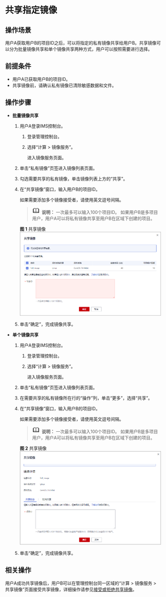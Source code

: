 # 共享指定镜像<a name="ims_01_0306"></a>

## 操作场景<a name="section27032575201440"></a>

用户A获取用户B的项目ID之后，可以将指定的私有镜像共享给用户B。共享镜像可以分为批量镜像共享和单个镜像共享两种方式，用户可以按照需要进行选择。

## 前提条件<a name="section56869623201616"></a>

-   用户A已获取用户B的项目ID。
-   共享镜像前，请确认私有镜像已清除敏感数据和文件。

## 操作步骤<a name="section19552200201629"></a>

-   **批量镜像共享**
    1.  用户A登录IMS控制台。
        1.  登录管理控制台。
        2.  选择“计算 \> 镜像服务”。

            进入镜像服务页面。

    2.  单击“私有镜像”页签进入镜像列表页面。
    3.  勾选需要共享的私有镜像，单击镜像列表上方的“共享”。
    4.  在“共享镜像”窗口，输入用户B的项目ID。

        如果需要添加多个镜像接受者，请使用英文逗号间隔。

        >![](public_sys-resources/icon-note.gif) **说明：** 
        >一次最多可以输入100个项目ID。
        >如果用户B是多项目用户，用户A可以将私有镜像共享至用户B在区域下创建的项目。

        **图 1**  共享镜像<a name="fig096131011499"></a>  
        ![](figures/共享镜像.png "共享镜像")

    5.  单击“确定”，完成镜像共享。

-   **单个镜像共享**
    1.  用户A登录IMS控制台。
        1.  登录管理控制台。
        2.  选择“计算 \> 镜像服务”。

            进入镜像服务页面。

    2.  单击“私有镜像”页签进入镜像列表页面。
    3.  在需要共享的私有镜像所在行的“操作”列，单击“更多”，选择“共享”。
    4.  在“共享镜像”窗口，输入用户B的项目ID。

        如果需要添加多个镜像接受者，请使用英文逗号间隔。

        >![](public_sys-resources/icon-note.gif) **说明：** 
        >一次最多可以输入100个项目ID。
        >如果用户B是多项目用户，用户A可以将私有镜像共享至用户B在区域下创建的项目。

        **图 2**  共享镜像<a name="fig102933247546"></a>  
        ![](figures/共享镜像-5.png "共享镜像-5")

    5.  单击“确定”，完成镜像共享。


## 相关操作<a name="section14180731134819"></a>

用户A成功共享镜像后，用户B可以在管理控制台同一区域的“计算 \> 镜像服务 \> 共享镜像”页面接受共享镜像，详细操作请参见[接受或拒绝共享镜像](接受或拒绝共享镜像.md)。

